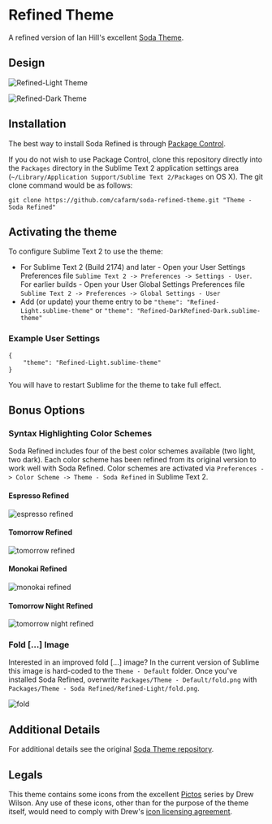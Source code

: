 # Refined Theme

A refined version of Ian Hill's excellent [Soda Theme](https://github.com/buymeasoda/soda-theme).

## Design

![Refined-Light Theme](http://i.imgur.com/PrRZx.png)

![Refined-Dark Theme](http://i.imgur.com/rYx0h.png)

## Installation

The best way to install Soda Refined is through [Package Control](http://wbond.net/sublime_packages/package_control).

If you do not wish to use Package Control, clone this repository directly into the `Packages` directory in the Sublime Text 2 application settings area (`~/Library/Application Support/Sublime Text 2/Packages` on OS X). The git clone command would be as follows:

    git clone https://github.com/cafarm/soda-refined-theme.git "Theme - Soda Refined"

## Activating the theme

To configure Sublime Text 2 to use the theme:

* For Sublime Text 2 (Build 2174) and later - Open your User Settings Preferences file `Sublime Text 2 -> Preferences -> Settings - User`. For earlier builds - Open your User Global Settings Preferences file `Sublime Text 2 -> Preferences -> Global Settings - User`
* Add (or update) your theme entry to be `"theme": "Refined-Light.sublime-theme"` or `"theme": "Refined-DarkRefined-Dark.sublime-theme"`

### Example User Settings

    {
        "theme": "Refined-Light.sublime-theme"
    }

You will have to restart Sublime for the theme to take full effect.

## Bonus Options

### Syntax Highlighting Color Schemes

Soda Refined includes four of the best color schemes available (two light, two dark). Each color scheme has been refined from its original version to work well with Soda Refined. Color schemes are activated via `Preferences -> Color Scheme -> Theme - Soda Refined` in Sublime Text 2.

#### Espresso Refined
![espresso refined](http://i.imgur.com/Jwyrs.png)

#### Tomorrow Refined
![tomorrow refined](http://i.imgur.com/WWnp6.png)

#### Monokai Refined
![monokai refined](http://i.imgur.com/lLFtA.png)

#### Tomorrow Night Refined
![tomorrow night refined](http://i.imgur.com/JpO0q.png)

### Fold [...] Image

Interested in an improved fold [...] image? In the current version of Sublime this image is hard-coded to the `Theme - Default` folder. Once you've installed Soda Refined, overwrite `Packages/Theme - Default/fold.png` with `Packages/Theme - Soda Refined/Refined-Light/fold.png`.

![fold](http://i.imgur.com/t1YGB.png)

## Additional Details

For additional details see the original [Soda Theme repository](https://github.com/buymeasoda/soda-theme).

## Legals

This theme contains some icons from the excellent [Pictos](http://pictos.drewwilson.com/) series by Drew Wilson. Any use of these icons, other than for the purpose of the theme itself, would need to comply with Drew's [icon licensing agreement](http://stockart.drewwilson.com/license/).
